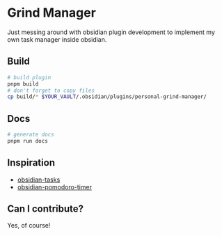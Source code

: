 # Grind Manager

Just messing around with obsidian plugin development to implement my own task manager inside obsidian.

## Build

```bash
# build plugin
pnpm build
# don't forget to copy files
cp build/* $YOUR_VAULT/.obsidian/plugins/personal-grind-manager/
```

## Docs

```bash
# generate docs
pnpm run docs
```

## Inspiration

- [obsidian-tasks](https://github.com/obsidian-tasks-group/obsidian-tasks)
- [obsidian-pomodoro-timer](https://github.com/eatgrass/obsidian-pomodoro-timer)

## Can I contribute?

Yes, of course!
